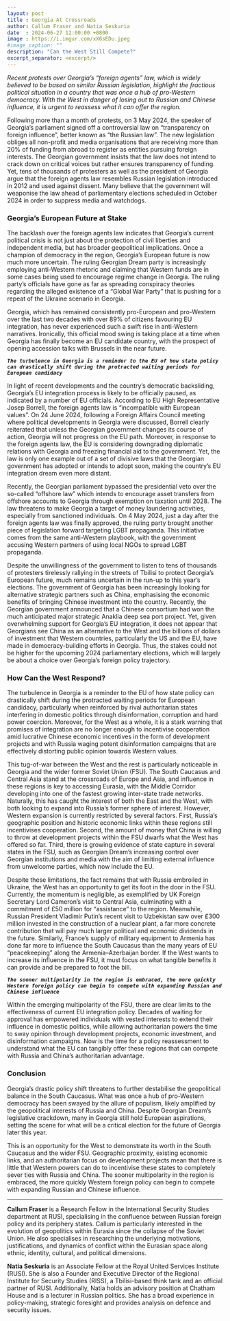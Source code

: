 ```yaml
---
layout: post
title : Georgia At Crossroads
author: Callum Fraser and Natia Seskuria
date  : 2024-06-27 12:00:00 +0800
image : https://i.imgur.com/xX6sEDu.jpeg
#image_caption: ""
description: "Can the West Still Compete?"
excerpt_separator: <excerpt/>
---
```


_Recent protests over Georgia’s “foreign agents” law, which is widely believed to be based on similar Russian legislation, highlight the fractious political situation in a country that was once a hub of pro-Western democracy. With the West in danger of losing out to Russian and Chinese influence, it is urgent to reassess what it can offer the region._

<excerpt/>

Following more than a month of protests, on 3 May 2024, the speaker of Georgia’s parliament signed off a controversial law on “transparency on foreign influence”, better known as “the Russian law”. The new legislation obliges all non-profit and media organisations that are receiving more than 20% of funding from abroad to register as entities pursuing foreign interests. The Georgian government insists that the law does not intend to crack down on critical voices but rather ensures transparency of funding. Yet, tens of thousands of protesters as well as the president of Georgia argue that the foreign agents law resembles Russian legislation introduced in 2012 and used against dissent. Many believe that the government will weaponise the law ahead of parliamentary elections scheduled in October 2024 in order to suppress media and watchdogs.


### Georgia’s European Future at Stake

The backlash over the foreign agents law indicates that Georgia’s current political crisis is not just about the protection of civil liberties and independent media, but has broader geopolitical implications. Once a champion of democracy in the region, Georgia’s European future is now much more uncertain. The ruling Georgian Dream party is increasingly employing anti-Western rhetoric and claiming that Western funds are in some cases being used to encourage regime change in Georgia. The ruling party’s officials have gone as far as spreading conspiracy theories regarding the alleged existence of a “Global War Party” that is pushing for a repeat of the Ukraine scenario in Georgia.

Georgia, which has remained consistently pro-European and pro-Western over the last two decades with over 89% of citizens favouring EU integration, has never experienced such a swift rise in anti-Western narratives. Ironically, this official mood swing is taking place at a time when Georgia has finally become an EU candidate country, with the prospect of opening accession talks with Brussels in the near future.

___`The turbulence in Georgia is a reminder to the EU of how state policy can drastically shift during the protracted waiting periods for European candidacy`___

In light of recent developments and the country’s democratic backsliding, Georgia’s EU integration process is likely to be officially paused, as indicated by a number of EU officials. According to EU High Representative Josep Borrell, the foreign agents law is “incompatible with European values”. On 24 June 2024, following a Foreign Affairs Council meeting where political developments in Georgia were discussed, Borrell clearly reiterated that unless the Georgian government changes its course of action, Georgia will not progress on the EU path. Moreover, in response to the foreign agents law, the EU is considering downgrading diplomatic relations with Georgia and freezing financial aid to the government. Yet, the law is only one example out of a set of divisive laws that the Georgian government has adopted or intends to adopt soon, making the country’s EU integration dream even more distant.

Recently, the Georgian parliament bypassed the presidential veto over the so-called “offshore law” which intends to encourage asset transfers from offshore accounts to Georgia through exemption on taxation until 2028. The law threatens to make Georgia a target of money laundering activities, especially from sanctioned individuals. On 4 May 2024, just a day after the foreign agents law was finally approved, the ruling party brought another piece of legislation forward targeting LGBT propaganda. This initiative comes from the same anti-Western playbook, with the government accusing Western partners of using local NGOs to spread LGBT propaganda.

Despite the unwillingness of the government to listen to tens of thousands of protesters tirelessly rallying in the streets of Tbilisi to protect Georgia’s European future, much remains uncertain in the run-up to this year’s elections. The government of Georgia has been increasingly looking for alternative strategic partners such as China, emphasising the economic benefits of bringing Chinese investment into the country. Recently, the Georgian government announced that a Chinese consortium had won the much anticipated major strategic Anaklia deep sea port project. Yet, given overwhelming support for Georgia’s EU integration, it does not appear that Georgians see China as an alternative to the West and the billions of dollars of investment that Western countries, particularly the US and the EU, have made in democracy-building efforts in Georgia. Thus, the stakes could not be higher for the upcoming 2024 parliamentary elections, which will largely be about a choice over Georgia’s foreign policy trajectory.


### How Can the West Respond?

The turbulence in Georgia is a reminder to the EU of how state policy can drastically shift during the protracted waiting periods for European candidacy, particularly when reinforced by rival authoritarian states interfering in domestic politics through disinformation, corruption and hard power coercion. Moreover, for the West as a whole, it is a stark warning that promises of integration are no longer enough to incentivise cooperation amid lucrative Chinese economic incentives in the form of development projects and with Russia waging potent disinformation campaigns that are effectively distorting public opinion towards Western values.

This tug-of-war between the West and the rest is particularly noticeable in Georgia and the wider former Soviet Union (FSU). The South Caucasus and Central Asia stand at the crossroads of Europe and Asia, and influence in these regions is key to accessing Eurasia, with the Middle Corridor developing into one of the fastest growing inter-state trade networks. Naturally, this has caught the interest of both the East and the West, with both looking to expand into Russia’s former sphere of interest. However, Western expansion is currently restricted by several factors. First, Russia’s geographic position and historic economic links within these regions still incentivises cooperation. Second, the amount of money that China is willing to throw at development projects within the FSU dwarfs what the West has offered so far. Third, there is growing evidence of state capture in several states in the FSU, such as Georgian Dream’s increasing control over Georgian institutions and media with the aim of limiting external influence from unwelcome parties, which now include the EU.

Despite these limitations, the fact remains that with Russia embroiled in Ukraine, the West has an opportunity to get its foot in the door in the FSU. Currently, the momentum is negligible, as exemplified by UK Foreign Secretary Lord Cameron’s visit to Central Asia, culminating with a commitment of £50 million for “assistance” to the region. Meanwhile, Russian President Vladimir Putin’s recent visit to Uzbekistan saw over £300 million invested in the construction of a nuclear plant, a far more concrete contribution that will pay much larger political and economic dividends in the future. Similarly, France’s supply of military equipment to Armenia has done far more to influence the South Caucasus than the many years of EU “peacekeeping” along the Armenia–Azerbaijan border. If the West wants to increase its influence in the FSU, it must focus on what tangible benefits it can provide and be prepared to foot the bill.

___`The sooner multipolarity in the region is embraced, the more quickly Western foreign policy can begin to compete with expanding Russian and Chinese influence`___

Within the emerging multipolarity of the FSU, there are clear limits to the effectiveness of current EU integration policy. Decades of waiting for approval has empowered individuals with vested interests to extend their influence in domestic politics, while allowing authoritarian powers the time to sway opinion through development projects, economic investment, and disinformation campaigns. Now is the time for a policy reassessment to understand what the EU can tangibly offer these regions that can compete with Russia and China’s authoritarian advantage.


### Conclusion

Georgia’s drastic policy shift threatens to further destabilise the geopolitical balance in the South Caucasus. What was once a hub of pro-Western democracy has been swayed by the allure of populism, likely amplified by the geopolitical interests of Russia and China. Despite Georgian Dream’s legislative crackdown, many in Georgia still hold European aspirations, setting the scene for what will be a critical election for the future of Georgia later this year.

This is an opportunity for the West to demonstrate its worth in the South Caucasus and the wider FSU. Geographic proximity, existing economic links, and an authoritarian focus on development projects mean that there is little that Western powers can do to incentivise these states to completely sever ties with Russia and China. The sooner multipolarity in the region is embraced, the more quickly Western foreign policy can begin to compete with expanding Russian and Chinese influence.

---

__Callum Fraser__ is a Research Fellow in the International Security Studies department at RUSI, specialising in the confluence between Russian foreign policy and its periphery states. Callum is particularly interested in the evolution of geopolitics within Eurasia since the collapse of the Soviet Union. He also specialises in researching the underlying motivations, justifications, and dynamics of conflict within the Eurasian space along ethnic, identity, cultural, and political dimensions.

__Natia Seskuria__ is an Associate Fellow at the Royal United Services Institute (RUSI). She is also a Founder and Executive Director of the Regional Institute for Security Studies (RISS), a Tbilisi-based think tank and an official partner of RUSI. Additionally, Natia holds an advisory position at Chatham House and is a lecturer in Russian politics. She has a broad experience in policy-making, strategic foresight and provides analysis on defence and security issues.
